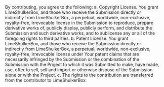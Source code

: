 By contributing, you agree to the following:
a. Copyright License. You grant LimeShulkerBox, and those who receive the Submission directly or indirectly from LimeShulkerBox, a perpetual, worldwide, non-exclusive, royalty-free, irrevocable license in the Submission to reproduce, prepare derivative works of, publicly display, publicly perform, and distribute the Submission and such derivative works, and to sublicense any or all of the foregoing rights to third parties.
b. Patent License. You grant LimeShulkerBox, and those who receive the Submission directly or indirectly from LimeShulkerBox, a perpetual, worldwide, non-exclusive, royalty-free, irrevocable license under Your patent claims that are necessarily infringed by the Submission or the combination of the Submission with the Project to which it was Submitted to make, have made, use, offer to sell, sell and import or otherwise dispose of the Submission alone or with the Project.
c. The rights to the contribution are transferred from the contributor to LimeShulkerBox.
